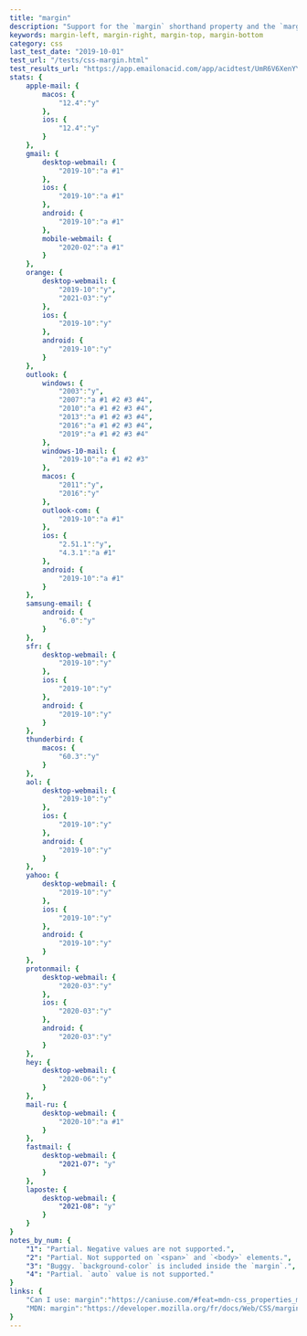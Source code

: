 ```yaml
---
title: "margin"
description: "Support for the `margin` shorthand property and the `margin-left`, `margin-right`, `margin-top`, `margin-bottom` properties."
keywords: margin-left, margin-right, margin-top, margin-bottom
category: css
last_test_date: "2019-10-01"
test_url: "/tests/css-margin.html"
test_results_url: "https://app.emailonacid.com/app/acidtest/UmR6V6XenYY9bQiABuLGZRRrdP3fj2ZraiJjEyi4WKBho/list"
stats: {
    apple-mail: {
        macos: {
            "12.4":"y"
        },
        ios: {
            "12.4":"y"
        }
    },
    gmail: {
        desktop-webmail: {
            "2019-10":"a #1"
        },
        ios: {
            "2019-10":"a #1"
        },
        android: {
            "2019-10":"a #1"
        },
        mobile-webmail: {
            "2020-02":"a #1"
        }
    },
    orange: {
        desktop-webmail: {
            "2019-10":"y",
            "2021-03":"y"
        },
        ios: {
            "2019-10":"y"
        },
        android: {
            "2019-10":"y"
        }
    },
    outlook: {
        windows: {
            "2003":"y",
            "2007":"a #1 #2 #3 #4",
            "2010":"a #1 #2 #3 #4",
            "2013":"a #1 #2 #3 #4",
            "2016":"a #1 #2 #3 #4",
            "2019":"a #1 #2 #3 #4"
        },
        windows-10-mail: {
            "2019-10":"a #1 #2 #3"
        },
        macos: {
            "2011":"y",
            "2016":"y"
        },
        outlook-com: {
            "2019-10":"a #1"
        },
        ios: {
            "2.51.1":"y",
            "4.3.1":"a #1"
        },
        android: {
            "2019-10":"a #1"
        }
    },
    samsung-email: {
        android: {
            "6.0":"y"
        }
    },
    sfr: {
        desktop-webmail: {
            "2019-10":"y"
        },
        ios: {
            "2019-10":"y"
        },
        android: {
            "2019-10":"y"
        }
    },
    thunderbird: {
        macos: {
            "60.3":"y"
        }
    },
    aol: {
        desktop-webmail: {
            "2019-10":"y"
        },
        ios: {
            "2019-10":"y"
        },
        android: {
            "2019-10":"y"
        }
    },
    yahoo: {
        desktop-webmail: {
            "2019-10":"y"
        },
        ios: {
            "2019-10":"y"
        },
        android: {
            "2019-10":"y"
        }
    },
    protonmail: {
        desktop-webmail: {
            "2020-03":"y"
        },
        ios: {
            "2020-03":"y"
        },
        android: {
            "2020-03":"y"
        }
    },
    hey: {
        desktop-webmail: {
            "2020-06":"y"
        }
    },
    mail-ru: {
        desktop-webmail: {
            "2020-10":"a #1"
        }
    },
    fastmail: {
        desktop-webmail: {
            "2021-07": "y"
        }
    },
    laposte: {
        desktop-webmail: {
            "2021-08": "y"
        }
    }
}
notes_by_num: {
    "1": "Partial. Negative values are not supported.",
    "2": "Partial. Not supported on `<span>` and `<body>` elements.",
    "3": "Buggy. `background-color` is included inside the `margin`.",
    "4": "Partial. `auto` value is not supported."
}
links: {
    "Can I use: margin":"https://caniuse.com/#feat=mdn-css_properties_margin",
    "MDN: margin":"https://developer.mozilla.org/fr/docs/Web/CSS/margin"
}
---
```

